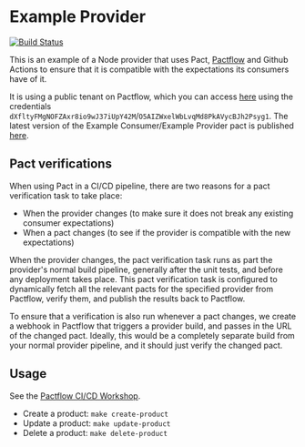 # Example Provider

[![Build Status](https://travis-ci.com/pactflow/example-provider-js-sns.svg?branch=master)](https://travis-ci.com/pactflow/example-provider-js-sns)

This is an example of a Node provider that uses Pact, [Pactflow](https://pactflow.io) and Github Actions to ensure that it is compatible with the expectations its consumers have of it.

It is using a public tenant on Pactflow, which you can access [here](https://test.pact.dius.com.au) using the credentials `dXfltyFMgNOFZAxr8io9wJ37iUpY42M`/`O5AIZWxelWbLvqMd8PkAVycBJh2Psyg1`. The latest version of the Example Consumer/Example Provider pact is published [here](https://test.pact.dius.com.au/pacts/provider/pactflow-example-provider-js-sns/consumer/pactflow-example-consumer/latest).

## Pact verifications

When using Pact in a CI/CD pipeline, there are two reasons for a pact verification task to take place:

   * When the provider changes (to make sure it does not break any existing consumer expectations)
   * When a pact changes (to see if the provider is compatible with the new expectations)

When the provider changes, the pact verification task runs as part the provider's normal build pipeline, generally after the unit tests, and before any deployment takes place. This pact verification task is configured to dynamically fetch all the relevant pacts for the specified provider from Pactflow, verify them, and publish the results back to Pactflow.

To ensure that a verification is also run whenever a pact changes, we create a webhook in Pactflow that triggers a provider build, and passes in the URL of the changed pact. Ideally, this would be a completely separate build from your normal provider pipeline, and it should just verify the changed pact.


## Usage

See the [Pactflow CI/CD Workshop](https://github.com/pactflow/ci-cd-workshop).


* Create a product: `make create-product`
* Update a product: `make update-product`
* Delete a product: `make delete-product`
